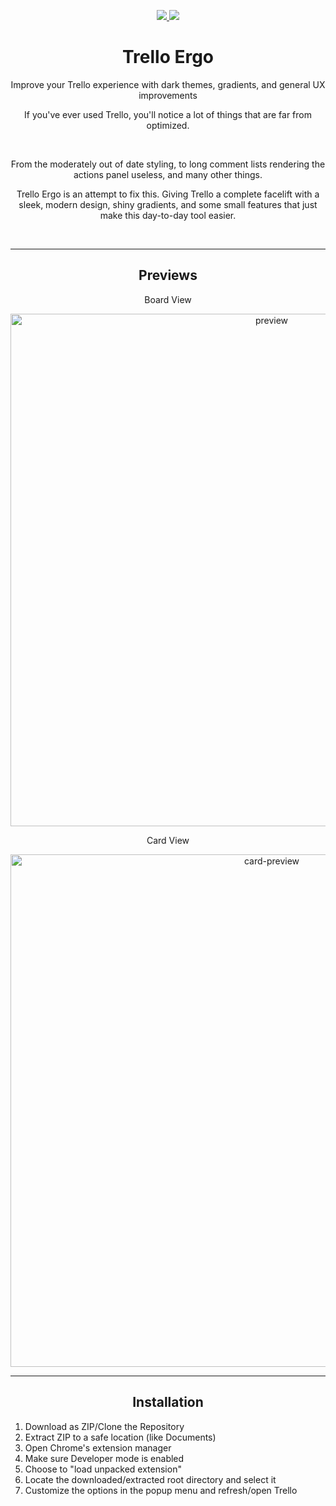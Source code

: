 <p align="center">
  <a href="">
    <img src="https://img.shields.io/github/release/Sepshun/trello-ergo.svg?style=for-the-badge" />
  </a>
  <a href="">
    <img src="https://img.shields.io/github/issues/detail/last-update/Sepshun/trello-ergo/979.svg?style=for-the-badge" />
  </a>
</p>

<h1 align="center">Trello Ergo</h1>
<p align="center">Improve your Trello experience with dark themes, gradients, and general UX improvements</p>

<p align="center">If you've ever used Trello, you'll notice a lot of things that are far from optimized.</p> <br>
<p align="center">From the moderately out of date styling, to long comment lists rendering the actions panel useless, and many other things.</p>
<p align="center">Trello Ergo is an attempt to fix this. Giving Trello a complete facelift with a sleek, modern design, shiny gradients, and some small features that just make this day-to-day tool easier.</p>

<br>

---

<h2 align="center">Previews</h2>
<p align="center">Board View</p>
<p align="center"><img src="https://i.imgur.com/ENdsY6C.png" alt="preview" width="820"/></p>
<p align="center">Card View</p>
<p align="center"><img src="https://i.imgur.com/2VpcWG7.png" alt="card-preview" width="820"/></p>


---

<h2 align="center">Installation</h2>
<ol width="500px">
  <li>Download as ZIP/Clone the Repository</li>
  <li>Extract ZIP to a safe location (like Documents)</li>
  <li>Open Chrome's extension manager</li>
  <li>Make sure Developer mode is enabled</li>
  <li>Choose to "load unpacked extension"</li>
  <li>Locate the downloaded/extracted root directory and select it</li>
  <li>Customize the options in the popup menu and refresh/open Trello</li>
</ol>

